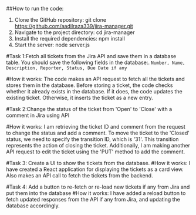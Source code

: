 ##How to run the code:
1. Clone the GitHub repository: git clone https://github.com/aadilraza339/jira-manager.git
2. Navigate to the project directory: cd jira-manager
3. Install the required dependencies: npm install
4. Start the server: node server.js

#Task 1:Fetch all tickets from the Jira API and save them in a database table.
You should save the following fields in the database:.
`Number, Name, Description, Reporter, Status, Due Date if any`

#How it works:
The code makes an API request to fetch all the tickets and stores them in the database. Before storing a ticket, the code checks whether it already exists in the database. If it does, the code updates the existing ticket. Otherwise, it inserts the ticket as a new entry.

#Task 2:Change the status of the ticket from 'Open' to 'Close' with a comment in Jira using API

#How it works:
I am retrieving the ticket ID and comment from the request to change the status and add a comment. To move the ticket to the 'Closed' status, we need to specify the transition ID, which is '31'. This transition represents the action of closing the ticket. Additionally, I am making another API request to edit the ticket using the 'PUT' method to add the comment.

#Task 3: Create a UI to show the tickets from the database.
#How it works:
I have created a React application for displaying the tickets as a card view. Also makes an API call to fetch the tickets from the backend.

#Task 4: Add a button to re-fetch or re-load new tickets if any from Jira and put them into the database
#How it works:
I have added a reload button to fetch updated responses from the API if any from Jira, and updating the database accordingly.